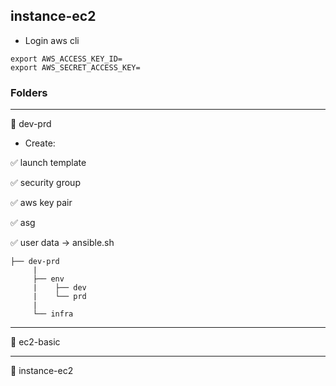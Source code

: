 ## instance-ec2

* Login aws cli
```
export AWS_ACCESS_KEY_ID=
export AWS_SECRET_ACCESS_KEY=
```

### Folders
---

:file_folder: dev-prd

* Create:

:white_check_mark: launch template

:white_check_mark: security group

:white_check_mark: aws key pair

:white_check_mark: asg

:white_check_mark: user data -> ansible.sh


```
├── dev-prd 
     |
     ├── env
     |    ├── dev
     |    └── prd
     |
     └── infra
```
---

:file_folder: ec2-basic

---

:file_folder: instance-ec2
